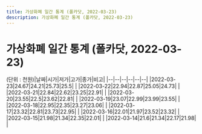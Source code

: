 ```yaml
---
title: 가상화폐 일간 통계 (폴카닷, 2022-03-23)
description: 가상화폐 일간 통계 (폴카닷, 2022-03-23)
---
```


가상화폐 일간 통계 (폴카닷, 2022-03-23)
===

(단위 : 천원)|날짜|시가|저가|고가|종가|비고|
|--|--|--|--|--|--|
|2022-03-23|24.67|24.21|25.73|25.5|    |
|2022-03-22|22.94|22.87|25.05|24.73|    |
|2022-03-21|22.84|22.62|23.25|22.91|    |
|2022-03-20|23.55|22.5|23.62|22.81|    |
|2022-03-19|23.07|22.99|23.99|23.55|    |
|2022-03-18|22.95|22.35|23.27|23.06|    |
|2022-03-17|23.32|22.81|23.73|22.95|    |
|2022-03-16|22.01|21.97|23.52|23.32|    |
|2022-03-15|21.98|21.34|22.35|22.01|    |
|2022-03-14|21.6|21.34|22.17|21.98|    |
